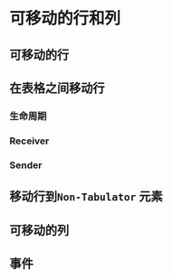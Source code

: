 # 可移动的行和列

## 可移动的行

## 在表格之间移动行

### 生命周期

### Receiver

### Sender

## 移动行到`Non-Tabulator` 元素

## 可移动的列

## 事件